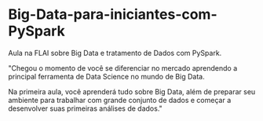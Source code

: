 # Big-Data-para-iniciantes-com-PySpark

Aula na FLAI sobre Big Data e tratamento de Dados com PySpark.


"Chegou o momento de você se diferenciar no mercado 
aprendendo a principal ferramenta de Data Science no mundo de Big Data. 

Na primeira aula, 
você aprenderá tudo sobre Big Data, 
além de preparar seu ambiente para trabalhar 
com grande conjunto de dados e começar a desenvolver suas primeiras análises de dados."
